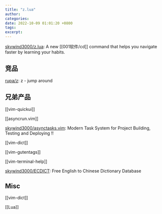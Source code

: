 ```yaml
---
title: "z.lua"
author: 
categories: 
date: 2022-10-09 01:01:20 +0800
tags: 
excerpt: 
---
```





[skywind3000/z.lua](https://github.com/skywind3000/z.lua): A new [[001软件/cd]] command that helps you navigate faster by learning your habits.

## 竞品

[rupa/z](https://github.com/rupa/z): z - jump around

## 兄弟产品

[[vim-quickui]]

[[asyncrun.vim]]

[skywind3000/asynctasks.vim](https://github.com/skywind3000/asynctasks.vim): Modern Task System for Project Building, Testing and Deploying !!

[[vim-dict]]

[[vim-gutentags]]

[[vim-terminal-help]]

[skywind3000/ECDICT](https://github.com/skywind3000/ECDICT): Free English to Chinese Dictionary Database




## Misc


[[vim-dict]]

[[Lua]]

